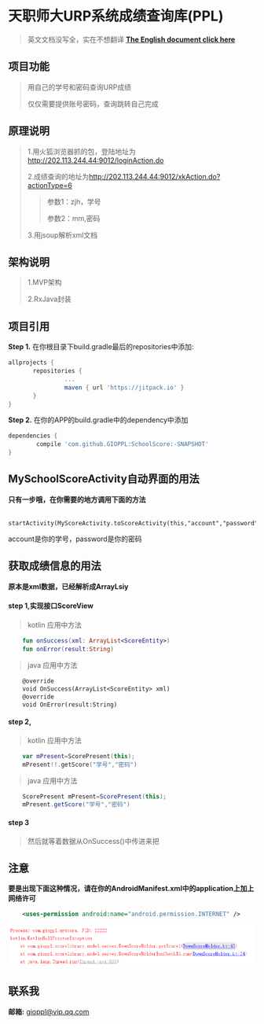 天职师大URP系统成绩查询库(PPL)
======================================================
>英文文档没写全，实在不想翻译
**[The English document click here](https://github.com/GIOPPL/SchoolScore/blob/master/EnglishMD.md)**

项目功能
-------------------
>用自己的学号和密码查询URP成绩
>
>仅仅需要提供账号密码，查询跳转自己完成

原理说明
--------
> 1.用火狐浏览器抓的包，登陆地址为<http://202.113.244.44:9012/loginAction.do>
>
> 2.成绩查询的地址为<http://202.113.244.44:9012/xkAction.do?actionType=6>
>>参数1：zjh，学号
>>
>>参数2：mm,密码
>>
> 3.用jsoup解析xml文档

架构说明
-------
> 1.MVP架构
>
> 2.RxJava封装

项目引用
---------
**Step 1.** 在你根目录下build.gradle最后的repositories中添加:
```groovy
allprojects {
	   repositories {
		        ...
		        maven { url 'https://jitpack.io' }
	   }
}
```

**Step 2.** 在你的APP的build.gradle中的dependency中添加
```groovy
dependencies {
	    compile 'com.github.GIOPPL:SchoolScore:-SNAPSHOT'
}
```

MySchoolScoreActivity自动界面的用法
----------------------------------
**只有一步哦，在你需要的地方调用下面的方法** 
```adnroid 
    startActivity(MyScoreActivity.toScoreActivity(this,"account","password"))
```
account是你的学号，password是你的密码

获取成绩信息的用法
----------------------------------
**原本是xml数据，已经解析成ArrayLsiy<ScoreEnity>** 
#### step 1,实现接口ScoreView

>kotlin 应用中方法
```kotlin 
    fun onSuccess(xml: ArrayList<ScoreEntity>)
    fun onError(result:String)
```
>java 应用中方法
```android
    @override
    void OnSuccess(ArrayList<ScoreEntity> xml)
    @override
    void OnError(result:String)
```
#### step 2,
>kotlin 应用中方法
```kotlin
    var mPresent=ScorePresent(this);
    mPresent!!.getScore("学号","密码")
```
>java 应用中方法
```java
    ScorePresent mPresent=ScorePresent(this);
    mPresent.getScore("学号","密码")
```
#### step 3
> 然后就等着数据从OnSuccess()中传进来把

注意
--------
**要是出现下面这种情况，请在你的AndroidManifest.xml中的application上加上网络许可**
```xml
    <uses-permission android:name="android.permission.INTERNET" />
```

![error](https://github.com/GIOPPL/SchoolScore/blob/master/error_image.png)

联系我
-------
 **邮箱:** gioppl@vip.qq.com
